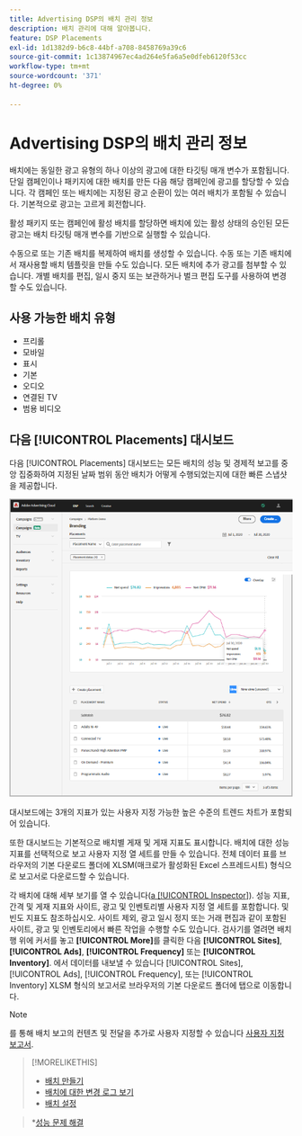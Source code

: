 ```yaml
---
title: Advertising DSP의 배치 관리 정보
description: 배치 관리에 대해 알아봅니다.
feature: DSP Placements
exl-id: 1d1382d9-b6c8-44bf-a708-8458769a39c6
source-git-commit: 1c13874967ec4ad264e5fa6a5e0dfeb6120f53cc
workflow-type: tm+mt
source-wordcount: '371'
ht-degree: 0%

---
```


# Advertising DSP의 배치 관리 정보

배치에는 동일한 광고 유형의 하나 이상의 광고에 대한 타깃팅 매개 변수가 포함됩니다. 단일 캠페인이나 패키지에 대한 배치를 만든 다음 해당 캠페인에 광고를 할당할 수 있습니다. 각 캠페인 또는 배치에는 지정된 광고 순환이 있는 여러 배치가 포함될 수 있습니다. 기본적으로 광고는 고르게 회전합니다.

활성 패키지 또는 캠페인에 활성 배치를 할당하면 배치에 있는 활성 상태의 승인된 모든 광고는 배치 타깃팅 매개 변수를 기반으로 실행할 수 있습니다.

수동으로 또는 기존 배치를 복제하여 배치를 생성할 수 있습니다. 수동 또는 기존 배치에서 재사용할 배치 템플릿을 만들 수도 있습니다. 모든 배치에 추가 광고를 첨부할 수 있습니다. 개별 배치를 편집, 일시 중지 또는 보관하거나 벌크 편집 도구를 사용하여 변경할 수도 있습니다.

## 사용 가능한 배치 유형

* 프리롤
* 모바일
* 표시
* 기본
* 오디오
* 연결된 TV
* 범용 비디오

## 다음 [!UICONTROL Placements] 대시보드

다음 [!UICONTROL Placements] 대시보드는 모든 배치의 성능 및 경제적 보고를 중앙 집중화하여 지정된 날짜 범위 동안 배치가 어떻게 수행되었는지에 대한 빠른 스냅샷을 제공합니다.

![배치 대시보드](/help/dsp/assets/placement-dashboard.png)

대시보드에는 3개의 지표가 있는 사용자 지정 가능한 높은 수준의 트렌드 차트가 포함되어 있습니다.

또한 대시보드는 기본적으로 배치별 게재 및 게재 지표도 표시합니다. 배치에 대한 성능 지표를 선택적으로 보고 사용자 지정 열 세트를 만들 수 있습니다. 전체 데이터 표를 브라우저의 기본 다운로드 폴더에 XLSM(매크로가 활성화된 Excel 스프레드시트) 형식으로 보고서로 다운로드할 수 있습니다.

각 배치에 대해 세부 보기를 열 수 있습니다([a [!UICONTROL Inspector]](/help/dsp/campaign-management/reports/campaign-reports-about.md)). 성능 지표, 간격 및 게재 지표와 사이트, 광고 및 인벤토리별 사용자 지정 열 세트를 포함합니다. 및 빈도 지표도 참조하십시오. 사이트 제외, 광고 일시 정지 또는 거래 편집과 같이 포함된 사이트, 광고 및 인벤토리에서 빠른 작업을 수행할 수도 있습니다. 검사기를 열려면 배치 행 위에 커서를 놓고 **[!UICONTROL More]**&#x200B;를 클릭한 다음 **[!UICONTROL Sites]**, **[!UICONTROL Ads]**, **[!UICONTROL Frequency]** 또는 **[!UICONTROL Inventory]**. 에서 데이터를 내보낼 수 있습니다 [!UICONTROL Sites], [!UICONTROL Ads], [!UICONTROL Frequency], 또는 [!UICONTROL Inventory]  XLSM 형식의 보고서로 브라우저의 기본 다운로드 폴더에 탭으로 이동합니다.

>[!NOTE]
>
>를 통해 배치 보고의 컨텐츠 및 전달을 추가로 사용자 지정할 수 있습니다 [사용자 지정 보고서](/help/dsp/reports/report-about.md).

>[!MORELIKETHIS]
>
>* [배치 만들기](placement-create.md)
>* [배치에 대한 변경 로그 보기](placement-change-log.md)
>* [배치 설정](placement-settings.md)

   >*[성능 문제 해결](/help/dsp/optimization/troubleshooting-performance.md)

